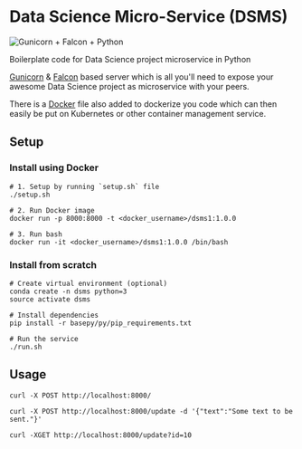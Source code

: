 # Data Science Micro-Service (DSMS)

![Gunicorn + Falcon + Python](https://i.imgur.com/5RycsTo.jpg)

Boilerplate code for Data Science project microservice in Python

[Gunicorn](http://gunicorn.org/) & [Falcon](https://falconframework.org/) based server which is all you'll need to expose your awesome Data Science project as microservice with your peers.

There is a [Docker](https://www.docker.com/) file also added to dockerize you code which can then easily be put on Kubernetes or other container management service. 

## Setup
### Install using Docker
```
# 1. Setup by running `setup.sh` file
./setup.sh

# 2. Run Docker image
docker run -p 8000:8000 -t <docker_username>/dsms1:1.0.0

# 3. Run bash
docker run -it <docker_username>/dsms1:1.0.0 /bin/bash
```

### Install from scratch
```
# Create virtual environment (optional)
conda create -n dsms python=3
source activate dsms

# Install dependencies
pip install -r basepy/py/pip_requirements.txt

# Run the service
./run.sh
```

## Usage
`curl -X POST http://localhost:8000/`

`curl -X POST http://localhost:8000/update -d '{"text":"Some text to be sent."}'`

`curl -XGET http://localhost:8000/update?id=10`